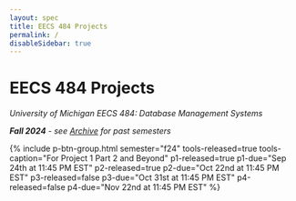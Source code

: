 ```yaml
---
layout: spec
title: EECS 484 Projects
permalink: /
disableSidebar: true
---
```


# EECS 484 Projects

_University of Michigan EECS 484: Database Management Systems_

_**Fall 2024** - see [Archive](/archive) for past semesters_

{% include p-btn-group.html semester="f24"
tools-released=true tools-caption="For Project 1 Part 2 and Beyond" 
p1-released=true p1-due="Sep 24th at 11:45 PM EST" 
p2-released=true p2-due="Oct 22nd at 11:45 PM EST"
p3-released=false p3-due="Oct 31st at 11:45 PM EST"
p4-released=false p4-due="Nov 22nd at 11:45 PM EST" %}
